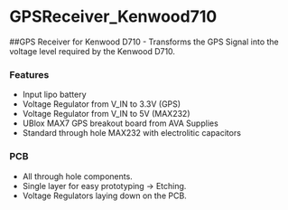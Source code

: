 GPSReceiver_Kenwood710 
===========================

##GPS Receiver for Kenwood D710 - Transforms the GPS Signal into the voltage level required by the Kenwood D710.

### Features

- Input lipo battery
- Voltage Regulator from V_IN to 3.3V (GPS)
- Voltage Regulator from V_IN to 5V (MAX232)
- UBlox MAX7 GPS breakout board from AVA Supplies
- Standard through hole MAX232 with electrolitic capacitors


### PCB

- All through hole components.
- Single layer for easy prototyping -> Etching.
- Voltage Regulators laying down on the PCB.

